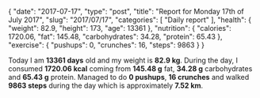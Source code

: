 {
    "date": "2017-07-17",
    "type": "post",
    "title": "Report for Monday 17th of July 2017",
    "slug": "2017\/07\/17",
    "categories": [
        "Daily report"
    ],
    "health": {
        "weight": 82.9,
        "height": 173,
        "age": 13361
    },
    "nutrition": {
        "calories": 1720.06,
        "fat": 145.48,
        "carbohydrates": 34.28,
        "protein": 65.43
    },
    "exercise": {
        "pushups": 0,
        "crunches": 16,
        "steps": 9863
    }
}

Today I am <strong>13361 days</strong> old and my weight is <strong>82.9 kg</strong>. During the day, I consumed <strong>1720.06 kcal</strong> coming from <strong>145.48 g</strong> fat, <strong>34.28 g</strong> carbohydrates and <strong>65.43 g</strong> protein. Managed to do <strong>0 pushups</strong>, <strong>16 crunches</strong> and walked <strong>9863 steps</strong> during the day which is approximately <strong>7.52 km</strong>.